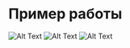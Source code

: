 # Пример работы
![Alt Text](https://github.com/VladimirKv41/Images/blob/main/Hnet-image%20(3).gif?raw=true)
![Alt Text](https://media.giphy.com/media/vFKqnCdLPNOKc/giphy.gif)
![Alt Text](https://media.giphy.com/media/vFKqnCdLPNOKc/giphy.gif)
